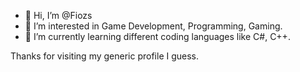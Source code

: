 - 👋 Hi, I’m @Fiozs
- 👀 I’m interested in Game Development, Programming, Gaming.
- 🌱 I’m currently learning different coding languages like C#, C++.

Thanks for visiting my generic profile I guess.
